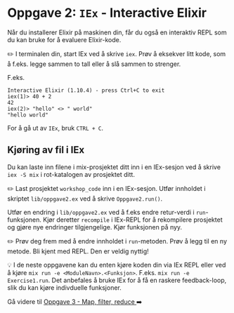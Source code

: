 # Oppgave 2: `IEx` - Interactive Elixir

Når du installerer Elixir på maskinen din, får du også en interaktiv REPL som du kan bruke for å evaluere Elixir-kode. 

:pencil2: I terminalen din, start IEx ved å skrive `iex`. Prøv å eksekver litt kode, som å f.eks. legge sammen to tall eller å slå sammen to strenger.

F.eks. 
```
Interactive Elixir (1.10.4) - press Ctrl+C to exit
iex(1)> 40 + 2
42
iex(2)> "hello" <> " world"
"hello world"
```

For å gå ut av `IEx`, bruk `CTRL + C`.

## Kjøring av fil i IEx
Du kan laste inn filene i mix-prosjektet ditt inn i en IEx-sesjon ved å skrive `iex -S mix` i rot-katalogen av prosjektet ditt. 

:pencil2: Last prosjektet `workshop_code` inn i en IEx-sesjon. Utfør innholdet i skriptet `lib/oppgave2.ex` ved å skrive `Oppgave2.run()`.

Utfør en endring i `lib/oppgave2.ex` ved å f.eks endre retur-verdi i `run`-funksjonen. Kjør deretter `recompile` i IEx-REPL for å rekompilere prosjektet og gjøre nye endringer tilgjengelige. Kjør funksjonen på nyy.

:pencil2: Prøv deg frem med å endre innholdet i `run`-metoden. Prøv å legg til en ny metode. Bli kjent med REPL. Den er veldig nyttig!

:bulb: I de neste oppgavene kan du enten kjøre koden din via IEx REPL eller ved å kjøre `mix run -e <ModuleNavn>.<Funksjon>`. F.eks. `mix run -e Exercise1.run`. Det anbefales å bruke IEx for å få en raskere feedback-loop, slik du kan kjøre indivduelle funksjoner.

Gå videre til [Oppgave 3 - Map, filter, reduce ](./oppgave3.md) :arrow_right: